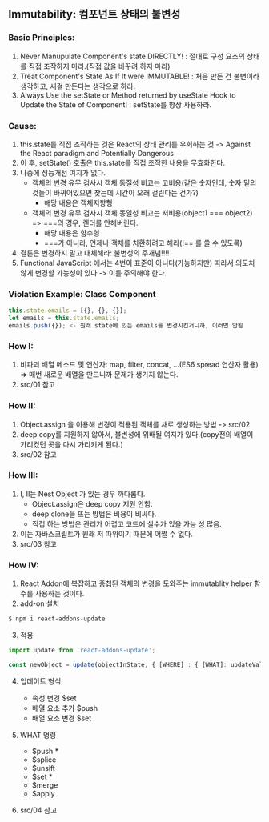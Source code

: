 ## Immutability: 컴포넌트 상태의 불변성

### Basic Principles:
1. Never Manupulate Component's state DIRECTLY! : 절대로 구성 요소의 상태를 직접 조작하지 마라.(직접 값을 바꾸려 하지 마라)
2. Treat Component's State As If It were IMMUTABLE! : 처음 만든 건 불변이라 생각하고, 새걸 만든다는 생각으로 하라.
3. Always Use the setState or Method returned by useState Hook to Update the State of Component! : setState를 항상 사용하라.

### Cause:
1. this.state를 직접 조작하는 것은 React의 상태 관리를 우회하는 것 -> Against the React paradigm and Potentially Dangerous
2. 이 후, setState() 호출은 this.state를 직접 조작한 내용을 무효화한다.
3. 나중에 성능개선 여지가 없다.
   - 객체의 변경 유무 검사시 객체 동질성 비교는 고비용(같은 숫자인데, 숫자 밑의 것들이 바뀌어있으면 찾는데 시간이 오래 걸린다는 건가?)
     - 해당 내용은 객체지향형
   - 객체의 변경 유무 검사시 객체 동일성 비교는 저비용(object1 === object2) => ===의 경우, 렌더를 안해버린다.
     - 해당 내용은 함수형
     - ===가 아니라, 언제나 객체를 치환하려고 해라(!== 를 쓸 수 있도록)
4. 결론은 변경하지 말고 대체해라: 불변성의 주개념!!!!
5. Functional JavaScript 에서는 4번이 표준이 아니다(가능하지만) 따라서 의도치 않게 변경할 가능성이 있다 -> 이를 주의해야 한다.

### Violation Example: Class Component

```javascript
this.state.emails = [{}, {}, {}];
let emails = this.state.emails;
emails.push({}); <- 원래 state에 있는 emails를 변경시킨거니까, 이러면 안됨
```

### How I:
1. 비파괴 배열 메소드 및 연산자: map, filter, concat, ...(ES6 spread 연산자 활용) => 매번 새로운 배열을 만드니까 문제가 생기지 않는다.
2. src/01 참고

### How II:
1. Object.assign 을 이용해 변경이 적용된 객체를 새로 생성하는 방법 -> src/02
2. deep copy를 지원하지 않아서, 불변성에 위배될 여지가 있다.(copy전의 배열이 가리켰던 곳을 다시 가리키게 된다.)
3. src/02 참고

### How III:
1. I, II는 Nest Object 가 있는 경우 까다롭다.
   - Object.assign은 deep copy 지원 안함.
   - deep clone을 뜨는 방법은 비용이 비싸다.
   - 직접 하는 방법은 관리가 어렵고 코드에 실수가 있을 가능 성 많음.
2. 이는 자바스크립트가 원래 저 따위이기 때문에 어쩔 수 없다.
3. src/03 참고

### How IV:
1. React Addon에 복잡하고 중첩된 객체의 변경을 도와주는 immutablity helper 함수를 사용하는 것이다.
2. add-on 설치

```bash
$ npm i react-addons-update
```

3. 적용

```javascript
import update from 'react-addons-update';

const newObject = update(objectInState, { [WHERE] : { [WHAT]: updateValue } });
```

4. 업데이트 형식
   - 속성 변경       $set
   - 배열 요소 추가   $push
   - 배열 요소 변경   $set

5. WHAT 명령
   - $push      *
   - $splice
   - $unsift
   - $set       *
   - $merge
   - $apply

6. src/04 참고